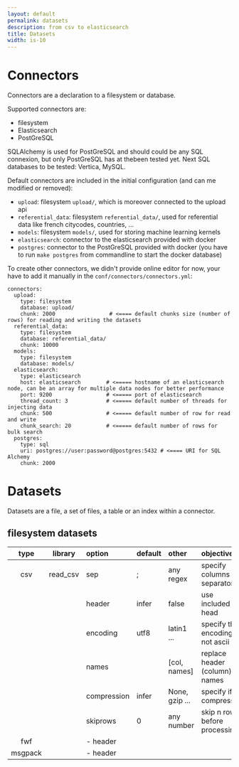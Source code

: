 ```yaml
---
layout: default
permalink: datasets
description: from csv to elasticsearch
title: Datasets
width: is-10
---
```


# Connectors
Connectors are a declaration to a filesystem or database.

Supported connectors are:
- filesystem
- Elasticsearch
- PostGreSQL

SQLAlchemy is used for PostGreSQL and should could be any SQL connexion, but only PostGreSQL has at thebeen tested yet. 
Next SQL databases to be tested: Vertica, MySQL.

Default connectors are included in the initial configuration (and can me modified or removed):
- `upload`: filesystem `upload/`, which is moreover connected to the upload api
- `referential_data`: filesystem `referential_data/`, used for referential data like french citycodes, countries, ...
- `models`: filesystem `models/`, used for storing machine learning kernels
- `elasticsearch`: connector to the elasticsearch provided with docker
- `postgres`: connector to the PostGreSQL provided with docker (you have to run `make postgres` from commandline to start the docker database)

To create other connectors, we didn't provide online editor for now, your have to add it manually in the `conf/connectors/connectors.yml`:
```
connectors:
  upload:
    type: filesystem
    database: upload/
    chunk: 2000                 # <==== default chunks size (number of rows) for reading and writing the datasets 
  referential_data:
    type: filesystem
    database: referential_data/
    chunk: 10000
  models:
    type: filesystem
    database: models/
  elasticsearch:
    type: elasticsearch
    host: elasticsearch        # <===== hostname of an elasticsearch node, can be an array for multiple data nodes for better performance
    port: 9200                 # <===== port of elasticsearch
    thread_count: 3            # <===== default number of threads for injecting data
    chunk: 500                 # <===== default number of row for read and write
    chunk_search: 20           # <===== default number of rows for bulk search
  postgres:
    type: sql    
    uri: postgres://user:password@postgres:5432 # <==== URI for SQL Alchemy 
    chunk: 2000
```


# Datasets
Datasets are a file, a set of files, a table or an index within a connector.

## filesystem datasets

|type   |  library     | option     |  default   |  other        |  objective                          |
|:-----:|:------------:|:-----------|:-----------|:--------------|:------------------------------------|
| csv   |  read_csv    | sep        | ;          | any regex     | specify columns separator           |
|       |              | header     | infer      |false          | use included head                   |
|       |              | encoding   | utf8       | latin1 ...    | specify the encoding if not ascii   |
|       |              | names      |            |[col, names]   | replace header (column) names       |
|       |              | compression| infer      | None, gzip ...| specify if compressed               |
|       |              | skiprows   | 0          | any number    | skip n rows before processing       |
| fwf   |              |  - header  |            |               |                                     |
|msgpack|              |  - header  |            |               |                                     |






